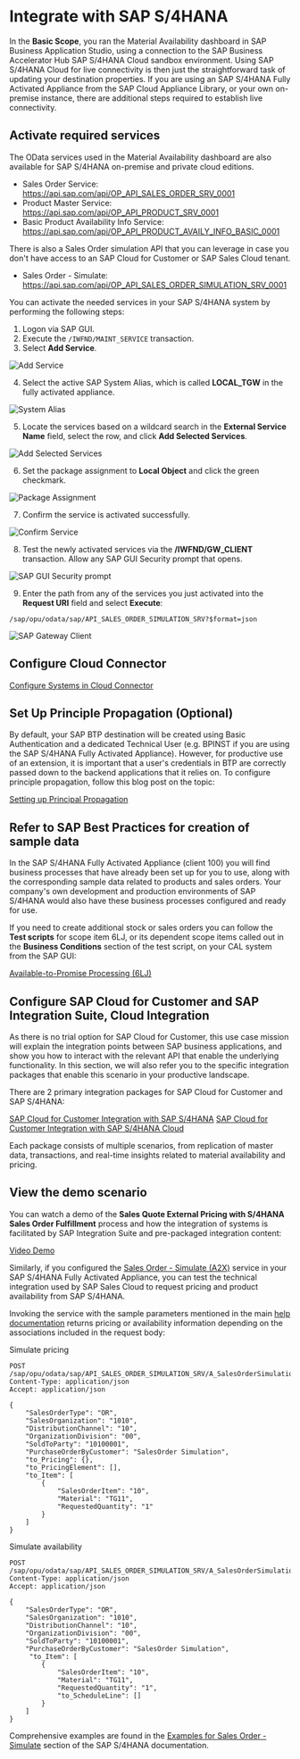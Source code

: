 # Integrate with SAP S/4HANA

In the **Basic Scope**, you ran the Material Availability dashboard in SAP Business Application Studio, using a connection to the SAP Business Accelerator Hub SAP S/4HANA Cloud sandbox environment. Using SAP S/4HANA Cloud for live connectivity is then just the straightforward task of updating your destination properties. If you are using an SAP S/4HANA Fully Activated Appliance from the SAP Cloud Appliance Library, or your own on-premise instance, there are additional steps required to establish live connectivity. 

## Activate required services

The OData services used in the Material Availability dashboard are also available for SAP S/4HANA on-premise and private cloud editions. 

- Sales Order Service: https://api.sap.com/api/OP_API_SALES_ORDER_SRV_0001
- Product Master Service: https://api.sap.com/api/OP_API_PRODUCT_SRV_0001
- Basic Product Availability Info Service: https://api.sap.com/api/OP_API_PRODUCT_AVAILY_INFO_BASIC_0001

There is also a Sales Order simulation API that you can leverage in case you don't have access to an SAP Cloud for Customer or SAP Sales Cloud tenant.

- Sales Order - Simulate: https://api.sap.com/api/OP_API_SALES_ORDER_SIMULATION_SRV_0001

You can activate the needed services in your SAP S/4HANA system by performing the following steps:

1. Logon via SAP GUI.
2. Execute the ```/IWFND/MAINT_SERVICE``` transaction.
3. Select **Add Service**.

![Add Service](images/add-service.png)

4. Select the active SAP System Alias, which is called **LOCAL_TGW** in the fully activated appliance.

![System Alias](images/system-alias.png)

5. Locate the services based on a wildcard search in the **External Service Name** field, select the row, and click **Add Selected Services**.

![Add Selected Services](images/add-selected-services.png)

6. Set the package assignment to **Local Object** and click the green checkmark.

![Package Assignment](images/local-object.png)

7. Confirm the service is activated successfully.

![Confirm Service](images/service-confirmation.png)

8. Test the newly activated services via the **/IWFND/GW_CLIENT** transaction. Allow any SAP GUI Security prompt that opens.

![SAP GUI Security prompt](images/local-directory-write.png)

9. Enter the path from any of the services you just activated into the **Request URI** field and select **Execute**:

```/sap/opu/odata/sap/API_SALES_ORDER_SIMULATION_SRV?$format=json```

![SAP Gateway Client](images/gateway-client.png)

## Configure Cloud Connector

[Configure Systems in Cloud Connector](https://developers.sap.com/tutorials/btp-app-ext-service-cloud-connector.html)

## Set Up Principle Propagation (Optional)

By default, your SAP BTP destination will be created using Basic Authentication and a dedicated Technical User (e.g. BPINST if you are using the SAP S/4HANA Fully Activated Appliance). However, for productive use of an extension, it is important that a user's credentials in BTP are correctly passed down to the backend applications that it relies on. To configure principle propagation, follow this blog post on the topic:

[Setting up Principal Propagation](https://blogs.sap.com/2021/09/06/setting-up-principal-propagation/)

## Refer to SAP Best Practices for creation of sample data

In the SAP S/4HANA Fully Activated Appliance (client 100) you will find business processes that have already been set up for you to use, along with the corresponding sample data related to products and sales orders. Your company's own development and production environments of SAP S/4HANA would also have these business processes configured and ready for use.

If you need to create additional stock or sales orders you can follow the **Test scripts** for scope item 6LJ, or its dependent scope items called out in the **Business Conditions** section of the test script, on your CAL system from the SAP GUI:

[Available-to-Promise Processing (6LJ)](https://me.sap.com/processnavigator/SolP/6LJ)

## Configure SAP Cloud for Customer and SAP Integration Suite, Cloud Integration

As there is no trial option for SAP Cloud for Customer, this use case mission will explain the integration points between SAP business applications, and show you how to interact with the relevant API that enable the underlying functionality. In this section, we will also refer you to the specific integration packages that enable this scenario in your productive landscape.

There are 2 primary integration packages for SAP Cloud for Customer and SAP S/4HANA:

[SAP Cloud for Customer Integration with SAP S/4HANA](https://api.sap.com/package/SAPHybrisCloudforCustomerIntegrationwithSAPS4HANA/overview)
[SAP Cloud for Customer Integration with SAP S/4HANA Cloud](https://api.sap.com/package/SAPHybrisCloudforCustomerIntegrationwithSAPS4HANACloud/overview)

Each package consists of multiple scenarios, from replication of master data, transactions, and real-time insights related to material availability and pricing.

## View the demo scenario

You can watch a demo of the **Sales Quote External Pricing with S/4HANA Sales Order Fulfillment** process and how the integration of systems is facilitated by SAP Integration Suite and pre-packaged integration content:

[Video Demo](https://sapvideoa35699dc5.hana.ondemand.com/?entry_id=1_y9e8buvc)

Similarly, if you configured the [Sales Order - Simulate (A2X)](https://api.sap.com/api/API_SALES_ORDER_SIMULATION_SRV) service in your SAP S/4HANA Fully Activated Appliance, you can test the technical integration used by SAP Sales Cloud to request pricing and product availability from SAP S/4HANA.
 
Invoking the service with the sample parameters mentioned in the main [help documentation](https://help.sap.com/docs/SAP_S4HANA_CLOUD/03c04db2a7434731b7fe21dca77440da/b64937ce2692427594ee794ad033b8b3.html?locale=en-US) returns pricing or availability information depending on the associations included in the request body:

Simulate pricing
```
POST /sap/opu/odata/sap/API_SALES_ORDER_SIMULATION_SRV/A_SalesOrderSimulation
Content-Type: application/json
Accept: application/json

{
    "SalesOrderType": "OR",
    "SalesOrganization": "1010",
    "DistributionChannel": "10",
    "OrganizationDivision": "00",
    "SoldToParty": "10100001",
    "PurchaseOrderByCustomer": "SalesOrder Simulation",
    "to_Pricing": {},
    "to_PricingElement": [],
    "to_Item": [
        {
            "SalesOrderItem": "10",
            "Material": "TG11",
            "RequestedQuantity": "1"
        }
    ]
}
```

Simulate availability
```
POST /sap/opu/odata/sap/API_SALES_ORDER_SIMULATION_SRV/A_SalesOrderSimulation
Content-Type: application/json
Accept: application/json

{
    "SalesOrderType": "OR",
    "SalesOrganization": "1010",
    "DistributionChannel": "10",
    "OrganizationDivision": "00",
    "SoldToParty": "10100001",
    "PurchaseOrderByCustomer": "SalesOrder Simulation",
     "to_Item": [
        {
            "SalesOrderItem": "10",
            "Material": "TG11",
            "RequestedQuantity": "1",
            "to_ScheduleLine": []
        }
    ]
}
```

Comprehensive examples are found in the [Examples for Sales Order - Simulate](https://help.sap.com/docs/SAP_S4HANA_CLOUD/03c04db2a7434731b7fe21dca77440da/356340f1cd584bb899a5260115d24f13.html?locale=en-US) section of the SAP S/4HANA documentation.